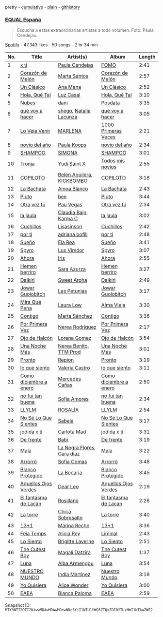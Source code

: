 pretty - [cumulative](/playlists/cumulative/37i9dQZF1DX6dANf8jNW4z.md) - [plain](/playlists/plain/37i9dQZF1DX6dANf8jNW4z) - [githistory](https://github.githistory.xyz/mackorone/spotify-playlist-archive/blob/main/playlists/plain/37i9dQZF1DX6dANf8jNW4z)

### [EQUAL España](https://open.spotify.com/playlist/37i9dQZF1DX6dANf8jNW4z)

> Escucha a estas extraordinarias artistas a todo volumen\. Foto: Paula Cendejas.

[Spotify](https://open.spotify.com/user/spotify) - 47,343 likes - 50 songs - 2 hr 34 min

| No. | Title | Artist(s) | Album | Length |
|---|---|---|---|---|
| 1 | [x ti](https://open.spotify.com/track/68DbynoxDOjXfq1RSI4RfE) | [Paula Cendejas](https://open.spotify.com/artist/4EiI7Vls0NB16jLuexzCHC) | [FOMO](https://open.spotify.com/album/2wj8AHax9qryX210NBwu5Q) | 2:41 |
| 2 | [Corazón de Melón](https://open.spotify.com/track/1AF5JY4zB36i9PhMFMgMaX) | [Marta Santos](https://open.spotify.com/artist/2NeFajzkAQ4UfviWdzf0pK) | [Corazón de Melón](https://open.spotify.com/album/0dwdILs8Bz5sNP4DxjsuiB) | 2:57 |
| 3 | [Un Clásico](https://open.spotify.com/track/1U6oVlu9LhCCj7mRfsomDp) | [Ana Mena](https://open.spotify.com/artist/6k8mwkKJKKjBILo7ypBspl) | [Un Clásico](https://open.spotify.com/album/5LIYLxHtGfeJkFJjfePMo0) | 2:52 |
| 4 | [Hola, Qué Tal](https://open.spotify.com/track/34f2IEMAalmVngCE6DHRo7) | [Luz Casal](https://open.spotify.com/artist/1HUbv0v2f9HNE6qIbB35El) | [Hola, Qué Tal](https://open.spotify.com/album/2Lkipefx1F5gArK4LCpRMb) | 3:10 |
| 5 | [Nubes](https://open.spotify.com/track/5d23x0pZ0o05uKApKnROfx) | [dani](https://open.spotify.com/artist/4sYXzPulKYxOYuDKS1px8Y) | [Posdata](https://open.spotify.com/album/0FTzrSaros4xp07Ey6Rqy7) | 3:35 |
| 6 | [qué voy a hacer](https://open.spotify.com/track/0t7Sn2HbOk7inow65D6na5) | [shego](https://open.spotify.com/artist/1DiDa1DfTjldKJQeonyP33), [Natalia Lacunza](https://open.spotify.com/artist/3Zs59sqZJ6fWQqWbRC8bOP) | [qué voy a hacer](https://open.spotify.com/album/5AXWainYQGafkbtRpzqz1L) | 3:05 |
| 7 | [Lo Veía Venir](https://open.spotify.com/track/3sEVsC7fq8peVZO4TjWiZx) | [MARLENA](https://open.spotify.com/artist/1IAwO3v7hVP9ryTQtlzc9y) | [1000 Primeras Veces](https://open.spotify.com/album/1DC8WFurhkoIjzxtSwNvDa) | 2:21 |
| 8 | [novio del año](https://open.spotify.com/track/40lKiE4aIosLiD5NmMeZm1) | [Paula Koops](https://open.spotify.com/artist/3jDSE2qvShLf8DbYmseNW0) | [novio del año](https://open.spotify.com/album/63x4EQFAEBFAPvmfkklkrn) | 2:34 |
| 9 | [SHAMPOO](https://open.spotify.com/track/5nQNuWgtRHzQXTmnrb2Ysn) | [SIMONA](https://open.spotify.com/artist/7H7hLNfP9MzG8mt2A3s7nT) | [SHAMPOO](https://open.spotify.com/album/0bu5FOI7GA1iL9vvIQFrWy) | 3:01 |
| 10 | [Tronja](https://open.spotify.com/track/2LnPzWys8WHIuwwv7lZaKr) | [Yudi Saint X](https://open.spotify.com/artist/3FCIqYlVFXQF3FQ2dY4ap9) | [Todos mis novios](https://open.spotify.com/album/1MIM5fuUPCk9K4UE4SYBw5) | 2:55 |
| 11 | [COPILOTO](https://open.spotify.com/track/2PwsYGHIIngJGkxURvmpZG) | [Belén Aguilera](https://open.spotify.com/artist/5fmYDIdgEkSgLdL6esxgfp), [KICKBOMBO](https://open.spotify.com/artist/7A2htSu45kogVfNBMD4Xgh) | [COPILOTO](https://open.spotify.com/album/09L5tvJbAJsZc1jFhIe8CI) | 3:18 |
| 12 | [La Bachata](https://open.spotify.com/track/6fqvDSDYrGl7gpZBzEcuRL) | [Ainoa Blanco](https://open.spotify.com/artist/6SQSpO4yJM6b6NzOnnVOx6) | [La Bachata](https://open.spotify.com/album/79xbqq639qoF5ZrelZJqrS) | 2:43 |
| 13 | [Pluto](https://open.spotify.com/track/0MB0r8kV3q5Ev5wnus5sW2) | [bee](https://open.spotify.com/artist/67cRv3IqYI4b4rZTUg7BBs) | [Pluto](https://open.spotify.com/album/4smzOknX4k64uDt1wDYHkd) | 3:44 |
| 14 | [Otra vez tú](https://open.spotify.com/track/4bJSwXdl4LkeukKAq1Coy1) | [Pau Vegas](https://open.spotify.com/artist/5os3rIfiiErtNRocvMePpc) | [Otra vez tú](https://open.spotify.com/album/1h7ite4J4nV3Z3LwxsXBC3) | 2:34 |
| 15 | [la jaula](https://open.spotify.com/track/1Be3ou3Z5sBq0qwgR6ymIz) | [Claudia Bain](https://open.spotify.com/artist/0HpMnoBW5aeXNr9tWZyPWt), [Karma C](https://open.spotify.com/artist/0o5CzIkmDyHMF4yG4CrAxh) | [la jaula](https://open.spotify.com/album/2q7xnQethPPhteviQSVkZf) | 3:02 |
| 16 | [Cuchillos](https://open.spotify.com/track/4vEutziRAYewCT97ziq48J) | [Lisasinson](https://open.spotify.com/artist/0bvq2O2MrIINNOJTVuqQ32) | [Cuchillos](https://open.spotify.com/album/2WXVOnXCzcgoCcFQBjTlBX) | 2:42 |
| 17 | [por ti](https://open.spotify.com/track/3RE16JsXNDWkSaWQbkj8dz) | [adriana bofill](https://open.spotify.com/artist/2MS7RenkEdhtLAmdqSLmFN) | [por ti](https://open.spotify.com/album/02N1Qn2FT8N0ARbKAaDY95) | 2:48 |
| 18 | [Sueño](https://open.spotify.com/track/2ALcCT2uuJzgWnQRS7PcSH) | [Ela Rea](https://open.spotify.com/artist/5KUsgTBOSPOKlv7doXU9H6) | [Sueño](https://open.spotify.com/album/3eRi2kbJzfycmZlyHs5TOZ) | 3:41 |
| 19 | [Spyro](https://open.spotify.com/track/76kvXrlKSu5XF8pIoPnIWC) | [Lux Vimdor](https://open.spotify.com/artist/5MSARlILztDOl23Gc3mqI8) | [Spyro](https://open.spotify.com/album/0dvRm9ckOfG1EQ1CgrZnMx) | 3:07 |
| 20 | [Ahora](https://open.spotify.com/track/5lI7VMFQlf90PsWxcFgDSu) | [Iris](https://open.spotify.com/artist/5lHuOxpSb1T1dCtgO7twsC) | [Ahora](https://open.spotify.com/album/6LZT00x3ShPQAAyEahc2y2) | 2:55 |
| 21 | [Hemen berriro](https://open.spotify.com/track/3S4icipl7PLaAyg5BwPerH) | [Sara Azurza](https://open.spotify.com/artist/5vaz81mmdIVpIABqIbxXqR) | [Hemen berriro](https://open.spotify.com/album/5SVjIJwGTFeJPUTbedQQP7) | 3:27 |
| 22 | [Daikiri](https://open.spotify.com/track/36fFR5Dev1Q4sBzwLSp4AN) | [Sweet Aroha](https://open.spotify.com/artist/239oOcVIqLlsYWE74ttLnC) | [Daikiri](https://open.spotify.com/album/6NiZ3NSIuVeFzllXVAblMK) | 2:49 |
| 23 | [Jowar Guolobitch](https://open.spotify.com/track/2oyyeylOGnzSSERKuZiUPI) | [Las Petunias](https://open.spotify.com/artist/5ahvDss0AH60cd2AWqoU1r) | [Jowar Guolobitch](https://open.spotify.com/album/1NVkIIK0W1RnktuK1YKHfO) | 3:17 |
| 24 | [Mira Qué Pena](https://open.spotify.com/track/4sYwIBuj3UB9zgdIEfyxMy) | [Laura Low](https://open.spotify.com/artist/0TD9M7dcY312PKiZ8nukgT) | [Alma Vieja](https://open.spotify.com/album/7os6rF7PFQnyPgRlzwwjES) | 3:30 |
| 25 | [Contigo](https://open.spotify.com/track/2tUXMyjRC7omKcolOhNjwj) | [Marta Sánchez](https://open.spotify.com/artist/368rTiMKMrz3b03az6B14w) | [Contigo](https://open.spotify.com/album/2YiQgEzXBOPk2vUIbYpTXw) | 3:36 |
| 26 | [Por Primera Vez](https://open.spotify.com/track/0clsfsESAQ0JzP7LbGqWkv) | [Nerea Rodríguez](https://open.spotify.com/artist/4dwd5pUVuNVBvymNGls5dg) | [Por Primera Vez](https://open.spotify.com/album/23D7cll7Rt0evyFkYf4T39) | 2:17 |
| 27 | [Ojo de Halcón](https://open.spotify.com/track/1X9zgYNS8QUPw5w0l6QmZl) | [Lorena Gomez](https://open.spotify.com/artist/5f8Dohw5XLc2xrlBox9AjS) | [Ojo de Halcón](https://open.spotify.com/album/44ZF4wJbKoXJh3XTzIY38c) | 3:54 |
| 28 | [Una Noche Más](https://open.spotify.com/track/17ll7I59SuQsYCBz08XmPs) | [Nerea Benito](https://open.spotify.com/artist/0aHqsMWm8sJBiX7ueqwyGE), [TTM Prod](https://open.spotify.com/artist/5aTHRHzjxamo4oDzfyLG2y) | [Una Noche Más](https://open.spotify.com/album/4SJyUrgGSHdsctEBkLEiZs) | 3:01 |
| 29 | [Pronto](https://open.spotify.com/track/036ALWFM6JnbGJ7buxZ2xE) | [Repion](https://open.spotify.com/artist/15o4xwiKZWJ6jOFp9LeP24) | [Pronto](https://open.spotify.com/album/6EfoITktkpVnCNs8VjxLNl) | 3:19 |
| 30 | [lo que siento](https://open.spotify.com/track/6cMql2rbxU8fKCDjNIdjBu) | [Valeria Castro](https://open.spotify.com/artist/7JTVqKJ414qRPuDPhdKnHD) | [lo que siento](https://open.spotify.com/album/6DtlwcQChlzCGwjErEk8et) | 3:11 |
| 31 | [Como diciembre a enero](https://open.spotify.com/track/10gN65ff59oz7Sxa1PNDHF) | [Mercedes Cañas](https://open.spotify.com/artist/4Z3BhshALJKE4dbK8o7ORb) | [Como diciembre a enero](https://open.spotify.com/album/7qnIiF3WKa6eTdUvodZLzt) | 2:50 |
| 32 | [no fui tan buena](https://open.spotify.com/track/6BDLRKLrW4Ebo1G8USnjB8) | [Sofía Amores](https://open.spotify.com/artist/6jXX146p0AOeMFnndQH3cQ) | [no fui tan buena](https://open.spotify.com/album/6RMXgu3YX8lwQLmtPelavr) | 2:34 |
| 33 | [LLYLM](https://open.spotify.com/track/2SiAcexM2p1yX6joESbehd) | [ROSALÍA](https://open.spotify.com/artist/7ltDVBr6mKbRvohxheJ9h1) | [LLYLM](https://open.spotify.com/album/44mKxp7RB6x5O19VWqEXEm) | 2:54 |
| 34 | [No Sé Lo Que Sientes](https://open.spotify.com/track/3VsOQT7S8VveaveFcXpqgQ) | [Sabela](https://open.spotify.com/artist/78fi6hiTjEQH8KQLzDqVRg) | [No Sé Lo Que Sientes](https://open.spotify.com/album/0wx6CarAmIW4f7F3FZMkNL) | 3:17 |
| 35 | [jodida x ti](https://open.spotify.com/track/11eFRdBeMOXMRjmNSA3EY9) | [Carlota Mad](https://open.spotify.com/artist/6FE9wETRNdKBXsawwqmVVo) | [jodida x ti](https://open.spotify.com/album/5nZCMVukGdr97Doj0SdRUW) | 3:31 |
| 36 | [De frente](https://open.spotify.com/track/6AYZBpC8MVeC1N7vEqRCPW) | [Babi](https://open.spotify.com/artist/5nP79s99csrvcOiXTGjVfg) | [De frente](https://open.spotify.com/album/5B2vOE4LgCeC4knhBWNIJv) | 3:19 |
| 37 | [Mala](https://open.spotify.com/track/7sU8YWk8hzbiZWm63fIejg) | [La Negra Flores](https://open.spotify.com/artist/0nsS3uyzOBvtlRaHp41D13), [Gara diaz](https://open.spotify.com/artist/1xqxEFNqGOw6U6dPOcqfIe) | [Mala](https://open.spotify.com/album/2DsONFhWFPy53y4Mnc5F2X) | 3:22 |
| 38 | [Arrorró](https://open.spotify.com/track/5P86td72BHGAv3OEBMOZDF) | [Sofía Comas](https://open.spotify.com/artist/4W8QcZ9XWkdnFcMFVwL6Rb) | [Arrorró](https://open.spotify.com/album/4nz4bikIR6icB6uBjHO8dS) | 3:46 |
| 39 | [Blanco Protegido](https://open.spotify.com/track/7uKhqjk48KxBssrBoNPdtP) | [La Becaria](https://open.spotify.com/artist/41izfWLUUrKOeu7MSGSHxS) | [Blanco Protegido](https://open.spotify.com/album/5Fjke4uUVyd3mjppJDRJje) | 3:45 |
| 40 | [Aquellos Ojos Verdes](https://open.spotify.com/track/5ruPAQOzI23RffAKTZcgdj) | [Dear Leo](https://open.spotify.com/artist/3lfVH6hkFMxtzwUXdlyb60) | [Aquellos Ojos Verdes](https://open.spotify.com/album/6QpJm0EVKgkhumERAYnZq6) | 2:19 |
| 41 | [El fantasma de Lacan](https://open.spotify.com/track/49j6rCUV91ZYzJIU0a63WE) | [Rosillano](https://open.spotify.com/artist/6TkyvtlN0ZfU8SsvKqdoE9) | [El fantasma de Lacan](https://open.spotify.com/album/2XoPzqUN74BMTBJ3Xaz8Vb) | 2:26 |
| 42 | [La torre](https://open.spotify.com/track/0UkQQlXx1yJfcLIfHw4j96) | [Chica Sobresalto](https://open.spotify.com/artist/4tRIJ4uToKp0kihbqnZJML) | [La torre](https://open.spotify.com/album/0aKDlWv8Mu1sAKxcO9HXFM) | 3:40 |
| 43 | [13+1](https://open.spotify.com/track/6MYrN1FI6HE3TE5L5e1vo3) | [Marina Reche](https://open.spotify.com/artist/2fUMrRPj5xcEYXG5FoCTfw) | [13+1](https://open.spotify.com/album/064bGshLkbCW8osbXOj9oJ) | 3:36 |
| 44 | [Feia Temps](https://open.spotify.com/track/0ImHHdW7jYNeA6V4CvY9xL) | [Alicia Rey](https://open.spotify.com/artist/45CNnnXTK5IoEMBLtxZ0oi) | [Liminal](https://open.spotify.com/album/0cE8VsObFMFOwiAy4OHONe) | 2:43 |
| 45 | [Lo Siento](https://open.spotify.com/track/11V0AzWRU31L6JWnMipx9Y) | [Brigitte Laverne](https://open.spotify.com/artist/7izngL0eNHQmTmeNgwrMSx) | [Lo Siento](https://open.spotify.com/album/0VxfTtIax2SrFc428G3e5u) | 2:51 |
| 46 | [The Cutest Boy](https://open.spotify.com/track/4BfDv8e3NofvDyLO0mvhCk) | [Magalí Datzira](https://open.spotify.com/artist/4Wwktb7LI1OtXAWRO6Hln4) | [The Cutest Boy](https://open.spotify.com/album/6mu2Aw1h6ILvkZA8DSUBnm) | 1:37 |
| 47 | [Luna](https://open.spotify.com/track/0buoY7euJFF4bu8aVYE1pq) | [Alba Armengou](https://open.spotify.com/artist/1v836FgFa0wmJBMO5FGJul) | [Luna](https://open.spotify.com/album/5S5Pwl9KnQ5dPevnsaxwgw) | 3:54 |
| 48 | [NUESTRO MUNDO](https://open.spotify.com/track/3VRmetOtPtNKLBrXBTJfc1) | [India Martinez](https://open.spotify.com/artist/6FOpWOxsjQxKEbLiJpU1xV) | [Nuestro Mundo](https://open.spotify.com/album/5PdbzA2WYKvuy51gblXDOY) | 3:18 |
| 49 | [Yo Quisiera](https://open.spotify.com/track/6xLTIW13YObVeuOzdumBxi) | [Alice Wonder](https://open.spotify.com/artist/0SquRSkIJbzPqCUxG2EZMi) | [Yo Quisiera](https://open.spotify.com/album/6pqtFdAv5bgdjkSTSC61Mh) | 3:00 |
| 50 | [EAEA](https://open.spotify.com/track/1NzoDUn5bLqpS36GD00Smi) | [Blanca Paloma](https://open.spotify.com/artist/4wm4mhiGnYPzCerFg3venQ) | [EAEA](https://open.spotify.com/album/713ABLvroU275mKkUgr6ZJ) | 2:59 |

Snapshot ID: `MTY3NTI2OTI2NiwwMDAwMDAwMDcwNDc3YjI1NTU1YWQ3ZTQxZDI0YTUzMmI1NTkwZWE2`
